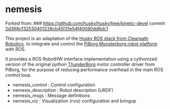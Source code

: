 nemesis
=====

Forked from: ### https://github.com/husky/husky/tree/kinetic-devel commit [2d368cf32530401238cb45f31e54f40080dd6dc1](https://github.com/husky/husky/commit/2d368cf32530401238cb45f31e54f40080dd6dc1)

This project is an adaptation of the [Husky ROS stack from Clearpath Robotics](http://wiki.ros.org/Robots/Husky), to integrate and control the [PiBorg Monsterborg robot platform](https://www.piborg.org/robots-1/monsterborg) with ROS.

It provides a ROS RobotHW interface implementation using a cythonized version of the original python [ThunderBorg](https://www.piborg.org/motor-control-1135/thunderborg) motor controller driver from PiBorg, for the purpose of reducing performance overhead in the main ROS control loop.

 - nemesis_control : Control configuration
 - nemesis_description : Robot description (URDF)
 - nemesis_msgs : Message definitions
 - nemesis_viz : Visualization (rviz) configuration and bringup
